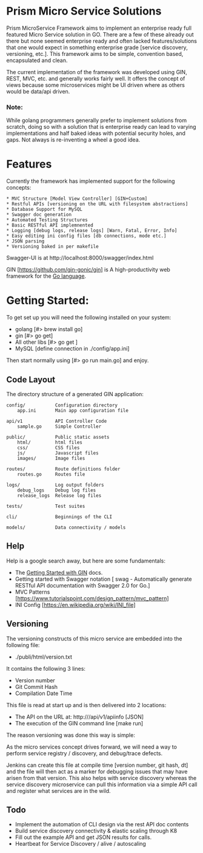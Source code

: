 # Prism Micro Service Solutions

Prism MicroService Framework aims to implement an enterprise ready full featured Micro Service solution in GO. There are a few of these already out there but none seemed enterprise ready and often lacked features/solutions that one would expect in something enterprise grade [service discovery, versioning, etc.]. This framework aims to be simple, convention based, encapsulated and clean. 

The current implementation of the framework was developed using GIN, REST, MVC, etc. and generally works fairly well. It offers the concept of views because some microservices might be UI driven where as others would be data/api driven.

### Note: 

While golang programmers generally prefer to implement solutions from scratch, doing so with a solution that is enterprise ready can lead to varying implementations and half baked ideas with potential security holes, and gaps. Not always is re-inventing a wheel a good idea.

# Features

Currently the framework has implemented support for the following concepts:

    * MVC Structure [Model View Controller] [GIN+Custom]
    * Restful APIs [versioning on the URL with filesystem abstractions]
    * Database Support for MySQL
    * Swagger doc generation
    * Automated Testing Structures
    * Basic RESTful API implemnented
    * Logging [debug logs, release logs] [Warn, Fatal, Error, Info]
    * Easy editing ini config files [db connections, mode etc.] 
    * JSON parsing
    * Versioning baked in per makefile

 Swagger-UI is at http://localhost:8000/swagger/index.html 

 GIN [https://github.com/gin-gonic/gin] is A high-productivity web framework for the [Go language](http://www.golang.org/).

# Getting Started:

To get set up you will need the following installed on your system:

* golang [#> brew install go] 
* gin [#> go get]
* All other libs [#> go get ]
* MySQL [define connection in ./config/app.ini]

Then start normally using [#> go run main.go] and enjoy.

## Code Layout

The directory structure of a generated GIN application:


    config/           Configuration directory
        app.ini       Main app configuration file

    api/v1            API Controller Code
        sample.go     Simple Controller

    public/           Public static assets    
        html/         html files
        css/          CSS files
        js/           Javascript files
        images/       Image files

    routes/           Route definitions folder
        routes.go     Routes file

    logs/             Log output folders
        debug_logs    Debug log files
        release_logs  Release log files

    tests/            Test suites

    cli/              Beginnings of the CLI

    models/           Data connectivity / models

## Help

Help is a google search away, but here are some fundamentals:

  * The [Getting Started with GIN](https://github.com/gin-gonic/gin) docs.
  * Getting started with Swagger notation [ swag - Automatically generate RESTful API documentation with Swagger 2.0 for Go.]
  * MVC Patterns [https://www.tutorialspoint.com/design_pattern/mvc_pattern]
  * INI Config [https://en.wikipedia.org/wiki/INI_file]

## Versioning

The versioning constructs of this micro service are embedded into the following file:

  * ./publi/html/version.txt

It contains the following 3 lines:

  * Version number
  * Git Commit Hash
  * Compilation Date Time

This file is read at start up and is then delivered into 2 locations:

  * The API on the URL at: http://<APIURL>/api/v1/apiinfo [JSON]
  * The execution of the GIN command line [make run]

The reason versioning was done this way is simple: 

As the micro services concept drives forward, we will need a way to perform service registry / discovery, and debug/trace defects. 

Jenkins can create this file at compile time [version number, git hash, dt] and the file will then act as a marker for debugging issues that may have arisen from that version. This also helps with service discovery whereas the service discovery microservice can pull this information via a simple API call and register what services are in the wild. 

## Todo

  * Implement the automation of CLI design via the rest API doc contents
  * Build service discovery connectivity & elastic scaling through K8
  * Fill out the example API and get JSON results for calls.
  * Heartbeat for Service Discovery / alive / autoscaling

